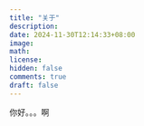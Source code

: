 ```yaml
---
title: "关于"
description:
date: 2024-11-30T12:14:33+08:00
image:
math:
license:
hidden: false
comments: true
draft: false
---
```


你好。。。啊
